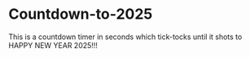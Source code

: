 # Countdown-to-2025
This is a countdown timer in seconds which tick-tocks until it shots to HAPPY NEW YEAR 2025!!!

